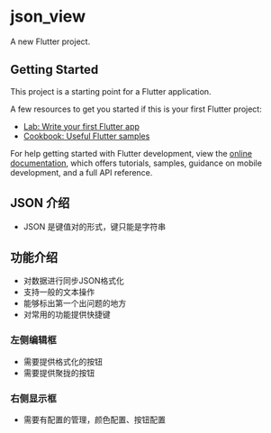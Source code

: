 # json_view

A new Flutter project.

## Getting Started

This project is a starting point for a Flutter application.

A few resources to get you started if this is your first Flutter project:

- [Lab: Write your first Flutter app](https://docs.flutter.dev/get-started/codelab)
- [Cookbook: Useful Flutter samples](https://docs.flutter.dev/cookbook)

For help getting started with Flutter development, view the
[online documentation](https://docs.flutter.dev/), which offers tutorials,
samples, guidance on mobile development, and a full API reference.
## JSON 介绍
- JSON 是键值对的形式，键只能是字符串

## 功能介绍

- 对数据进行同步JSON格式化
- 支持一般的文本操作
- 能够标出第一个出问题的地方
- 对常用的功能提供快捷键

### 左侧编辑框
- 需要提供格式化的按钮
- 需要提供聚拢的按钮


### 右侧显示框
- 需要有配置的管理，颜色配置、按钮配置

